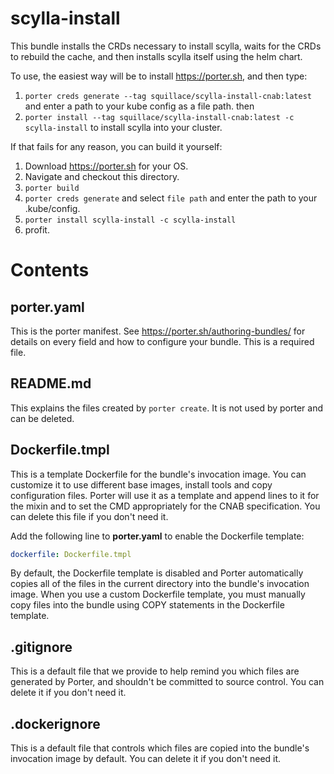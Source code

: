 # scylla-install

This bundle installs the CRDs necessary to install scylla, waits for the CRDs to rebuild the cache, and then installs scylla itself using the helm chart. 

To use, the easiest way will be to install https://porter.sh, and then type:

1. `porter creds generate --tag squillace/scylla-install-cnab:latest` and enter a path to your kube config as a file path. then
2. `porter install --tag squillace/scylla-install-cnab:latest -c scylla-install` to install scylla into your cluster.

If that fails for any reason, you can build it yourself:
1. Download https://porter.sh for your OS.
2. Navigate and checkout this directory.
3. `porter build`
4. `porter creds generate` and select `file path` and enter the path to your .kube/config.
5. `porter install scylla-install -c scylla-install`
6. profit.

# Contents

## porter.yaml

This is the porter manifest. See https://porter.sh/authoring-bundles/ for 
details on every field and how to configure your bundle. This is a required
file.

## README.md

This explains the files created by `porter create`. It is not used by porter and
can be deleted.

## Dockerfile.tmpl

This is a template Dockerfile for the bundle's invocation image. You can
customize it to use different base images, install tools and copy configuration
files. Porter will use it as a template and append lines to it for the mixin and to set
the CMD appropriately for the CNAB specification. You can delete this file if you don't
need it.

Add the following line to **porter.yaml** to enable the Dockerfile template:

```yaml
dockerfile: Dockerfile.tmpl
```

By default, the Dockerfile template is disabled and Porter automatically copies
all of the files in the current directory into the bundle's invocation image. When
you use a custom Dockerfile template, you must manually copy files into the bundle
using COPY statements in the Dockerfile template.

## .gitignore

This is a default file that we provide to help remind you which files are
generated by Porter, and shouldn't be committed to source control. You can
delete it if you don't need it.

## .dockerignore

This is a default file that controls which files are copied into the bundle's
invocation image by default. You can delete it if you don't need it.